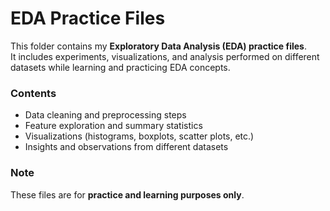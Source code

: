 # EDA Practice Files  

This folder contains my **Exploratory Data Analysis (EDA) practice files**.  
It includes experiments, visualizations, and analysis performed on different datasets while learning and practicing EDA concepts.  

### Contents
- Data cleaning and preprocessing steps  
- Feature exploration and summary statistics  
- Visualizations (histograms, boxplots, scatter plots, etc.)  
- Insights and observations from different datasets  

### Note
These files are for **practice and learning purposes only**.  
